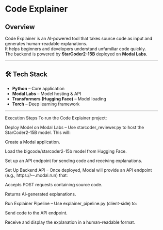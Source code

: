 # Code Explainer

##  Overview
Code Explainer is an AI-powered tool that takes source code as input and generates human-readable explanations.  
It helps beginners and developers understand unfamiliar code quickly.  
The backend is powered by **StarCoder2-15B** deployed on **Modal Labs**.

---

## 🛠 Tech Stack
- **Python** – Core application
- **Modal Labs** – Model hosting & API
- **Transformers (Hugging Face)** – Model loading
- **Torch** – Deep learning framework

---
Execution Steps
To run the Code Explainer project:

Deploy Model on Modal Labs – Use starcoder_reviewer.py to host the StarCoder2-15B model. This will:

Create a Modal application.

Load the bigcode/starcoder2-15b model from Hugging Face.

Set up an API endpoint for sending code and receiving explanations.

Set Up Backend API – Once deployed, Modal will provide an API endpoint (e.g., https://<app-name>--<username>.modal.run) that:

Accepts POST requests containing source code.

Returns AI-generated explanations.

Run Explainer Pipeline – Use explainer_pipeline.py (client-side) to:

Send code to the API endpoint.

Receive and display the explanation in a human-readable format.
